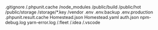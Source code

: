  .gitignore 
/.phpunit.cache
/node_modules
/public/build
/public/hot
/public/storage
/storage/*.key
/vendor
.env
.env.backup
.env.production
.phpunit.result.cache
Homestead.json
Homestead.yaml
auth.json
npm-debug.log
yarn-error.log
/.fleet
/.idea
/.vscode